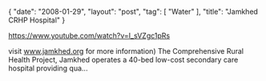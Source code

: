 {
   "date": "2008-01-29",
   "layout": "post",
   "tag": [
      "Water"
   ],
   "title": "Jamkhed CRHP Hospital"
}

https://www.youtube.com/watch?v=I_sVZgc1pRs  

visit www.jamkhed.org for more information) The Comprehensive Rural Health Project, Jamkhed operates a 40-bed low-cost secondary care hospital providing qua...